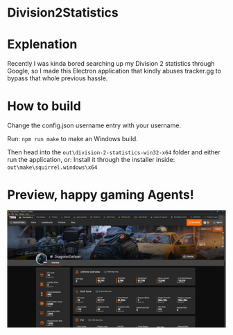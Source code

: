 # Division2Statistics

# Explenation

Recently I was kinda bored searching up my Division 2 statistics through Google, so I made this Electron application that kindly abuses
tracker.gg to bypass that whole previous hassle.

# How to build

Change the config.json username entry with your username.

Run: ```npm run make``` to make an Windows build.

Then head into the ```out\division-2-statistics-win32-x64``` folder and either run the application, or:
Install it through the installer inside: ```out\make\squirrel.windows\x64```

# Preview, happy gaming Agents!
![Preview](https://raw.githubusercontent.com/DragonicDefson/Division2Statistics/main/preview.png)


